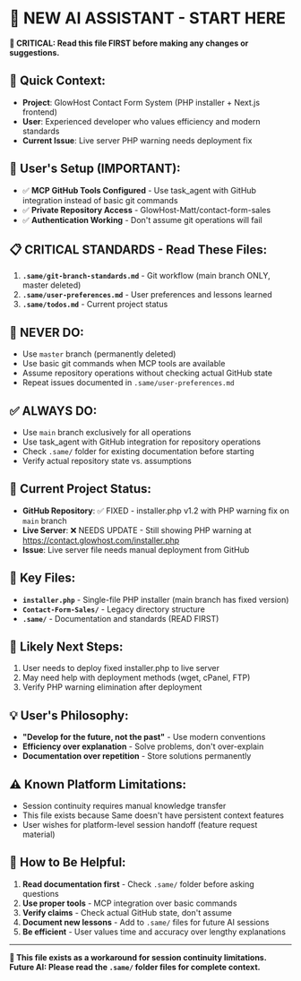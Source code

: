 # 🤖 NEW AI ASSISTANT - START HERE

**📍 CRITICAL: Read this file FIRST before making any changes or suggestions.**

## 🎯 **Quick Context:**
- **Project**: GlowHost Contact Form System (PHP installer + Next.js frontend)
- **User**: Experienced developer who values efficiency and modern standards
- **Current Issue**: Live server PHP warning needs deployment fix

## 🔧 **User's Setup (IMPORTANT):**
- ✅ **MCP GitHub Tools Configured** - Use task_agent with GitHub integration instead of basic git commands
- ✅ **Private Repository Access** - GlowHost-Matt/contact-form-sales
- ✅ **Authentication Working** - Don't assume git operations will fail

## 📋 **CRITICAL STANDARDS - Read These Files:**
1. **`.same/git-branch-standards.md`** - Git workflow (main branch ONLY, master deleted)
2. **`.same/user-preferences.md`** - User preferences and lessons learned
3. **`.same/todos.md`** - Current project status

## 🚫 **NEVER DO:**
- Use `master` branch (permanently deleted)
- Use basic git commands when MCP tools are available
- Assume repository operations without checking actual GitHub state
- Repeat issues documented in `.same/user-preferences.md`

## ✅ **ALWAYS DO:**
- Use `main` branch exclusively for all operations
- Use task_agent with GitHub integration for repository operations
- Check `.same/` folder for existing documentation before starting
- Verify actual repository state vs. assumptions

## 🎯 **Current Project Status:**
- **GitHub Repository**: ✅ FIXED - installer.php v1.2 with PHP warning fix on `main` branch
- **Live Server**: ❌ NEEDS UPDATE - Still showing PHP warning at https://contact.glowhost.com/installer.php
- **Issue**: Live server file needs manual deployment from GitHub

## 📁 **Key Files:**
- **`installer.php`** - Single-file PHP installer (main branch has fixed version)
- **`Contact-Form-Sales/`** - Legacy directory structure
- **`.same/`** - Documentation and standards (READ FIRST)

## 🔄 **Likely Next Steps:**
1. User needs to deploy fixed installer.php to live server
2. May need help with deployment methods (wget, cPanel, FTP)
3. Verify PHP warning elimination after deployment

## 💡 **User's Philosophy:**
- **"Develop for the future, not the past"** - Use modern conventions
- **Efficiency over explanation** - Solve problems, don't over-explain
- **Documentation over repetition** - Store solutions permanently

## ⚠️ **Known Platform Limitations:**
- Session continuity requires manual knowledge transfer
- This file exists because Same doesn't have persistent context features
- User wishes for platform-level session handoff (feature request material)

## 🚀 **How to Be Helpful:**
1. **Read documentation first** - Check `.same/` folder before asking questions
2. **Use proper tools** - MCP integration over basic commands
3. **Verify claims** - Check actual GitHub state, don't assume
4. **Document new lessons** - Add to `.same/` files for future AI sessions
5. **Be efficient** - User values time and accuracy over lengthy explanations

---
**📝 This file exists as a workaround for session continuity limitations. Future AI: Please read the `.same/` folder files for complete context.**